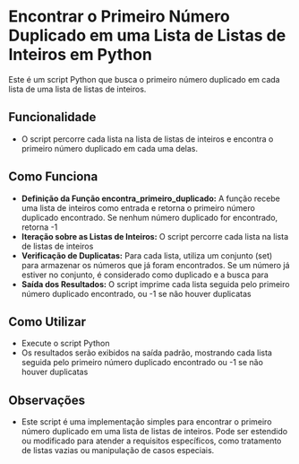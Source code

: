 
# Encontrar o Primeiro Número Duplicado em uma Lista de Listas de Inteiros em Python

Este é um script Python que busca o primeiro número duplicado em cada lista de uma lista de listas de inteiros.

## Funcionalidade

- O script percorre cada lista na lista de listas de inteiros e encontra o primeiro número duplicado em cada uma delas.

## Como Funciona

- **Definição da Função encontra_primeiro_duplicado:** A função recebe uma lista de inteiros como entrada e retorna o primeiro número duplicado encontrado. Se nenhum número duplicado for encontrado, retorna -1
-  **Iteração sobre as Listas de Inteiros:** O script percorre cada lista na lista de listas de inteiros
-  **Verificação de Duplicatas:** Para cada lista, utiliza um conjunto (set) para armazenar os números que já foram encontrados. Se um número já estiver no conjunto, é considerado como duplicado e a busca para
- **Saída dos Resultados:** O script imprime cada lista seguida pelo primeiro número duplicado encontrado, ou -1 se não houver duplicatas
## Como Utilizar

- Execute o script Python
- Os resultados serão exibidos na saída padrão, mostrando cada lista seguida pelo primeiro número duplicado encontrado ou -1 se não houver duplicatas

## Observações
- Este script é uma implementação simples para encontrar o primeiro número duplicado em uma lista de listas de inteiros. Pode ser estendido ou modificado para atender a requisitos específicos, como tratamento de listas vazias ou manipulação de casos especiais.
